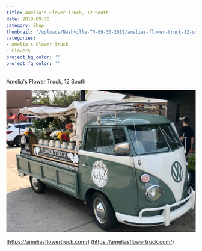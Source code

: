 ```yaml
---
title: Amelia's Flower Truck, 12 South
date: 2019-09-30
category: Shop
thumbnail: "/uploads/Nashville-TN-09-30-2019/amelias-flower-truck-12-south.jpg"
categories:
- Amelia's Flower Truck
- Flowers
project_bg_color: ''
project_fg_color: ''
---
```


Amelia's Flower Truck, 12 South

![Amelia's Flower Truck](/uploads/Nashville-TN-09-30-2019/amelias-flower-truck-12-south.jpg)

[https://ameliasflowertruck.com/] (https://ameliasflowertruck.com/)
